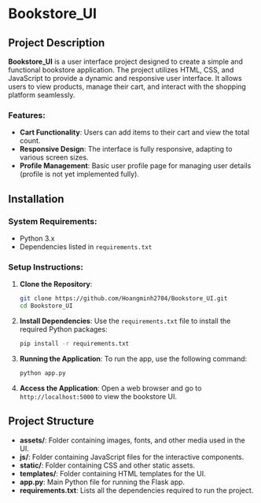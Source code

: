 # Bookstore_UI

## Project Description

**Bookstore_UI** is a user interface project designed to create a simple and functional bookstore application. The project utilizes HTML, CSS, and JavaScript to provide a dynamic and responsive user interface. It allows users to view products, manage their cart, and interact with the shopping platform seamlessly.

### Features:
- **Cart Functionality**: Users can add items to their cart and view the total count.
- **Responsive Design**: The interface is fully responsive, adapting to various screen sizes.
- **Profile Management**: Basic user profile page for managing user details (profile is not yet implemented fully).

## Installation

### System Requirements:
- Python 3.x
- Dependencies listed in `requirements.txt`

### Setup Instructions:
1. **Clone the Repository**:
    ```bash
    git clone https://github.com/Hoangminh2704/Bookstore_UI.git
    cd Bookstore_UI
    ```

2. **Install Dependencies**:
    Use the `requirements.txt` file to install the required Python packages:
    ```bash
    pip install -r requirements.txt
    ```

3. **Running the Application**:
    To run the app, use the following command:
    ```bash
    python app.py
    ```

4. **Access the Application**:
    Open a web browser and go to `http://localhost:5000` to view the bookstore UI.

## Project Structure

- **assets/**: Folder containing images, fonts, and other media used in the UI.
- **js/**: Folder containing JavaScript files for the interactive components.
- **static/**: Folder containing CSS and other static assets.
- **templates/**: Folder containing HTML templates for the UI.
- **app.py**: Main Python file for running the Flask app.
- **requirements.txt**: Lists all the dependencies required to run the project.


